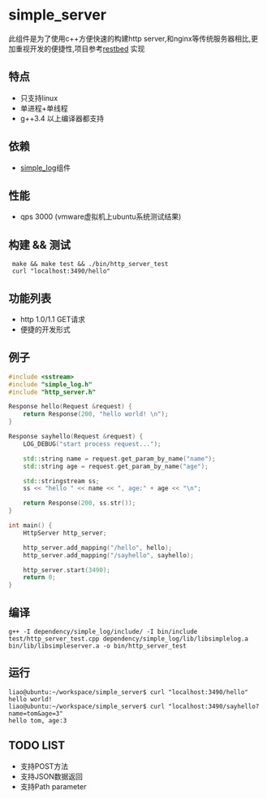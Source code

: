 simple_server
=============
此组件是为了使用c++方便快速的构建http server,和nginx等传统服务器相比,更加重视开发的便捷性,项目参考[restbed](https://bitbucket.org/Corvusoft/restbed/overview) 实现
## 特点
* 只支持linux
* 单进程+单线程
* g++3.4 以上编译器都支持

## 依赖
 * [simple_log](https://github.com/hongliuliao/simple_log)组件

## 性能
 * qps 3000 (vmware虚拟机上ubuntu系统测试结果)

## 构建 && 测试
```
 make && make test && ./bin/http_server_test 
 curl "localhost:3490/hello"
```

## 功能列表
  * http 1.0/1.1 GET请求
  * 便捷的开发形式

## 例子
```c++
#include <sstream>
#include "simple_log.h"
#include "http_server.h"

Response hello(Request &request) {
	return Response(200, "hello world! \n");
}

Response sayhello(Request &request) {
	LOG_DEBUG("start process request...");

	std::string name = request.get_param_by_name("name");
	std::string age = request.get_param_by_name("age");

	std::stringstream ss;
	ss << "hello " << name << ", age:" + age << "\n";

	return Response(200, ss.str());
}

int main() {
	HttpServer http_server;

	http_server.add_mapping("/hello", hello);
	http_server.add_mapping("/sayhello", sayhello);

	http_server.start(3490);
	return 0;
}

```

## 编译
```
g++ -I dependency/simple_log/include/ -I bin/include test/http_server_test.cpp dependency/simple_log/lib/libsimplelog.a bin/lib/libsimpleserver.a -o bin/http_server_test
```

## 运行
```
liao@ubuntu:~/workspace/simple_server$ curl "localhost:3490/hello"
hello world! 
liao@ubuntu:~/workspace/simple_server$ curl "localhost:3490/sayhello?name=tom&age=3"
hello tom, age:3
```

## TODO LIST
  * 支持POST方法
  * 支持JSON数据返回
  * 支持Path parameter

